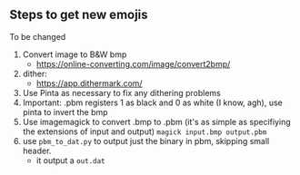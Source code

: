 ## Steps to get new emojis
To be changed
1. Convert image to B&W bmp
    - https://online-converting.com/image/convert2bmp/
2. dither:
    - https://app.dithermark.com/
3. Use Pinta as necessary to fix any dithering problems
4. Important: .pbm registers 1 as black and 0 as white (I know, agh), use pinta to invert the bmp
5. Use imagemagick to convert .bmp to .pbm (it's as simple as specifiying the extensions of input and output)
`magick input.bmp output.pbm`
6. use `pbm_to_dat.py` to output just the binary in pbm, skipping small header.
    - it output a `out.dat`
